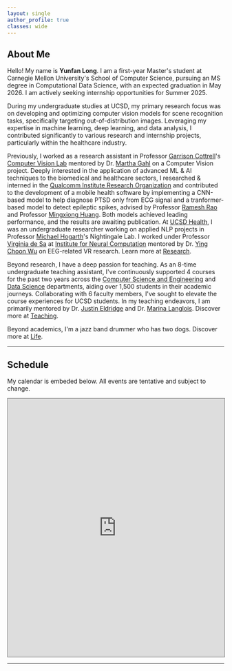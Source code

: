 ```yaml
---
layout: single
author_profile: true
classes: wide
---
```


<!-- My Personal Website -->

## About Me

Hello! My name is **Yunfan Long**. I am a first-year Master's student at Carnegie Mellon University's School of Computer Science, pursuing an MS degree in Computational Data Science, with an expected graduation in May 2026. I am actively seeking internship opportunities for Summer 2025.


During my undergraduate studies at UCSD, my primary research focus was on developing and optimizing computer vision models for scene recognition tasks, specifically targeting out-of-distribution images. Leveraging my expertise in machine learning, deep learning, and data analysis, I contributed significantly to various research and internship projects, particularly within the healthcare industry.


Previously, I worked as a research assistant in Professor [Garrison Cottrell](https://cseweb.ucsd.edu/~gary/)'s [Computer Vision Lab](https://cseweb.ucsd.edu/groups/guru/index.html) mentored by Dr. [Martha Gahl](https://www.linkedin.com/in/martha-gahl-588139105/) on a Computer Vision project. Deeply interested in the application of advanced ML & AI techniques to the biomedical and healthcare sectors, I researched & interned in the [Qualcomm Institute Research Organization](https://qi.ucsd.edu/) and contributed to the development of a mobile health software by implementing a CNN-based model to help diagnose PTSD only from ECG signal and a tranformer-based model to detect epileptic spikes, advised by Professor [Ramesh Rao](https://iem.ucsd.edu/researchers/people/profiles/ramesh-rao.html) and Professor [Mingxiong Huang](https://profiles.ucsd.edu/mingxiong.huang). Both models achieved leading performance, and the results are awaiting publication. At [UCSD Health](https://health.ucsd.edu), I was an undergraduate researcher working on applied NLP projects in Professor [Michael Hogarth](https://profiles.ucsd.edu/michael.hogarth)'s Nightingale Lab. I worked under Professor [Virginia de Sa](https://cogsci.ucsd.edu/people/faculty/virginia-de-sa.html) at [Institute for Neural Computation](https://inc.ucsd.edu/index.php) mentored by Dr. [Ying Choon Wu](https://profiles.ucsd.edu/yingchoon.wu) on EEG-related VR research. Learn more at [Research](/research).


Beyond research, I have a deep passion for teaching. As an 8-time undergraduate teaching assistant, I've continuously supported 4 courses for the past two years across the <u>Computer Science and Engineering</u> and <u>Data Science</u> departments, aiding over 1,500 students in their academic journeys. Collaborating with 6 faculty members, I've sought to elevate the course experiences for UCSD students. In my teaching endeavors, I am primarily mentored by Dr. [Justin Eldridge](https://eldridgejm.github.io/) and Dr. [Marina Langlois](https://datascience.ucsd.edu/people/marina-langlois/). Discover more at [Teaching](/teaching).


Beyond academics, I'm a jazz band drummer who has two dogs. Discover more at [Life](/life).

---


## Schedule

My calendar is embeded below. All events are tentative and subject to change.

<iframe src="https://calendar.google.com/calendar/u/0/embed?height=600&wkst=1&bgcolor=%23ffffff&ctz=America/Los_Angeles&mode=WEEK&src=eXVsb25nQHVjc2QuZWR1&color=%234285F4" style="border:solid 1px #777" width="100%" height="600" frameborder="0" scrolling="no"></iframe>

---

<table style="width:0%;border:0px;border-spacing:0px;border-collapse:separate;margin-right:auto;margin-left:auto;">
          <tr>
            <td style="padding:0%;width:0%;vertical-align:left">
              <script type="text/javascript" id="clustrmaps" src="//clustrmaps.com/map_v2.js?d=Lj3kD7Jlzfmdr-aDUSDmpAFMxXozeTkkbPe71KzQ-Vg&cl=ffffff&w=a"></script>
              <p></p>
            </td>
          </tr>
</table>